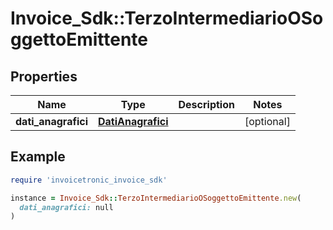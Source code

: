 # Invoice_Sdk::TerzoIntermediarioOSoggettoEmittente

## Properties

| Name | Type | Description | Notes |
| ---- | ---- | ----------- | ----- |
| **dati_anagrafici** | [**DatiAnagrafici**](DatiAnagrafici.md) |  | [optional] |

## Example

```ruby
require 'invoicetronic_invoice_sdk'

instance = Invoice_Sdk::TerzoIntermediarioOSoggettoEmittente.new(
  dati_anagrafici: null
)
```

